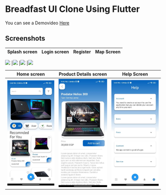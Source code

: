 # **Breadfast UI Clone Using Flutter**

You can see a Demovideo [Here](https://drive.google.com/file/d/1ZyyZ72ukPiXMK84w7SbKDKmFGHIN99qL/view?usp=sharing)

## Screenshots

  Splash screen                 |   Login screen        |  Register | Map Screen 
:-------------------------:|:-------------------------:|:-------------------------:|:-------------------------:
![](https://user-images.githubusercontent.com/55716560/200071705-4036a0ce-d692-4236-ad1d-c3e3bc15357a.jpg)
|![](https://user-images.githubusercontent.com/55716560/200071896-e8c8b4a1-a9d6-4be0-9a67-ea029ca1d2b2.jpg)
|![](https://user-images.githubusercontent.com/55716560/200071958-99eca72f-2de3-4b1f-a6ba-6c2ea302dec2.jpg)
|![](https://user-images.githubusercontent.com/55716560/200072124-8599bbab-a506-49fb-914f-0d13bad4f1ae.jpg)

  Home screen                 |   Product Details screen        |  Help Screen 
:-------------------------:|:-------------------------:|:-------------------------:
![](https://github.com/MOHAB28/magdsoft_flutter_structure/blob/master/screenshots/home_screen.jpg?raw=true)|![](https://github.com/MOHAB28/magdsoft_flutter_structure/blob/master/screenshots/product_details.jpg?raw=true)|![](https://github.com/MOHAB28/magdsoft_flutter_structure/blob/master/screenshots/help_screen.jpg?raw=true)

